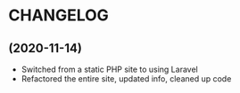 # CHANGELOG

## (2020-11-14)

* Switched from a static PHP site to using Laravel
* Refactored the entire site, updated info, cleaned up code
